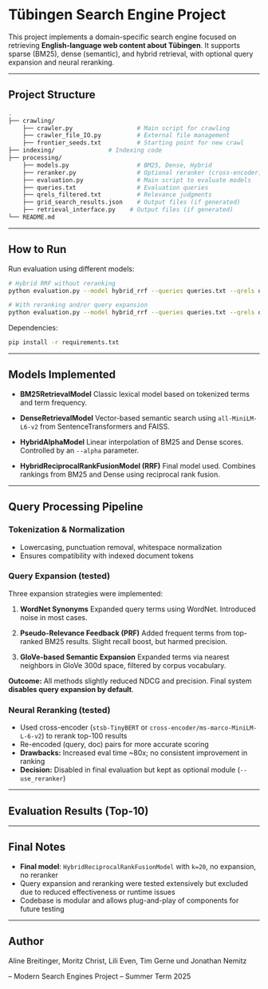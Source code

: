 # Tübingen Search Engine Project

This project implements a domain-specific search engine focused on retrieving **English-language web content about Tübingen**. It supports sparse (BM25), dense (semantic), and hybrid retrieval, with optional query expansion and neural reranking.

---

## Project Structure

```bash
.
├── crawling/   
    ├── crawler.py                  # Main script for crawling
    ├── crawler_file_IO.py          # External file management
    ├── frontier_seeds.txt          # Starting point for new crawl
├── indexing/               # Indexing code
├── processing/             
    ├── models.py                   # BM25, Dense, Hybrid  
    ├── reranker.py                 # Optional reranker (cross-encoder)
    ├── evaluation.py               # Main script to evaluate models
    ├── queries.txt                 # Evaluation queries
    ├── qrels_filtered.txt          # Relevance judgments
    ├── grid_search_results.json    # Output files (if generated)
    ├── retrieval_interface.py    # Output files (if generated)
└── README.md               
```

---

## How to Run

Run evaluation using different models:

```bash
# Hybrid RRF without reranking
python evaluation.py --model hybrid_rrf --queries queries.txt --qrels qrels_filtered.txt

# With reranking and/or query expansion
python evaluation.py --model hybrid_rrf --queries queries.txt --qrels qrels_filtered.txt --use_reranker --use_expansion
```

Dependencies:

```bash
pip install -r requirements.txt
```

---

## Models Implemented

* **BM25RetrievalModel**
  Classic lexical model based on tokenized terms and term frequency.

* **DenseRetrievalModel**
  Vector-based semantic search using `all-MiniLM-L6-v2` from SentenceTransformers and FAISS.

* **HybridAlphaModel**
  Linear interpolation of BM25 and Dense scores. Controlled by an `--alpha` parameter.

* **HybridReciprocalRankFusionModel (RRF)**
  Final model used. Combines rankings from BM25 and Dense using reciprocal rank fusion.

---

## Query Processing Pipeline

### Tokenization & Normalization

* Lowercasing, punctuation removal, whitespace normalization
* Ensures compatibility with indexed document tokens

### Query Expansion (tested)

Three expansion strategies were implemented:

1. **WordNet Synonyms**
   Expanded query terms using WordNet. Introduced noise in most cases.

2. **Pseudo-Relevance Feedback (PRF)**
   Added frequent terms from top-ranked BM25 results. Slight recall boost, but harmed precision.

3. **GloVe-based Semantic Expansion**
   Expanded terms via nearest neighbors in GloVe 300d space, filtered by corpus vocabulary.

**Outcome:** All methods slightly reduced NDCG and precision. Final system **disables query expansion by default**.

### Neural Reranking (tested)

* Used cross-encoder (`stsb-TinyBERT` or `cross-encoder/ms-marco-MiniLM-L-6-v2`) to rerank top-100 results
* Re-encoded (query, doc) pairs for more accurate scoring
* **Drawbacks:** Increased eval time \~80x; no consistent improvement in ranking
* **Decision:** Disabled in final evaluation but kept as optional module (`--use_reranker`)

---

## Evaluation Results (Top-10)


---

## Final Notes

* **Final model**: `HybridReciprocalRankFusionModel` with `k=20`, no expansion, no reranker
* Query expansion and reranking were tested extensively but excluded due to reduced effectiveness or runtime issues
* Codebase is modular and allows plug-and-play of components for future testing

---

## Author

Aline Breitinger, Moritz Christ, Lili Even, Tim Gerne und Jonathan Nemitz

 – Modern Search Engines Project – Summer Term 2025
